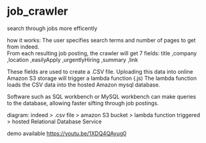 # job_crawler
search through jobs more efficently

how it works:
The user specifies search terms and number of pages to get from indeed.</br>
From each resulting job posting, the crawler will get 7 fields:
title ,company ,location ,easilyApply ,urgentlyHiring ,summary ,link

These fields are used to create a .CSV file.
Uploading this data into online Amazon S3 storage will trigger a lambda function (.js)
The lambda function loads the CSV data into the hosted Amazon mysql database.

Software such as SQL workbench or MySQL workbench can make queries to the database, allowing faster sifting through job postings.

diagram:
indeed > .csv file > amazon S3 bucket > lambda function triggered > hosted Relational Database Service

demo available https://youtu.be/1XDQ4QAyug0
